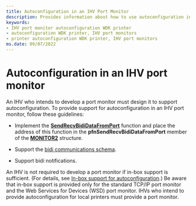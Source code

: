 ```yaml
---
title: Autoconfiguration in an IHV Port Monitor
description: Provides information about how to use autoconfiguration in an IHV port monitor.
keywords:
- IHV port monitor autoconfiguration WDK printer
- autoconfiguration WDK printer, IHV port monitors
- printer autoconfiguration WDK printer, IHV port monitors
ms.date: 09/07/2022
---
```


# Autoconfiguration in an IHV port monitor

An IHV who intends to develop a port monitor must design it to support autoconfiguration. To provide support for autoconfiguration in an IHV port monitor, follow these guidelines:

- Implement the [**SendRecvBidiDataFromPort**](/previous-versions/ff562071(v=vs.85)) function and place the address of this function in the **pfnSendRecvBidiDataFromPort** member of the [**MONITOR2**](/windows-hardware/drivers/ddi/winsplp/ns-winsplp-_monitor2) structure.

- Support the [bidi communications schema](./bidi-communications-schema-reference.md).

- Support bidi notifications.

An IHV is not required to develop a port monitor if in-box support is sufficient. (For details, see [In-box support for autoconfiguration](in-box-support-for-autoconfiguration.md).) Be aware that in-box support is provided only for the standard TCP/IP port monitor and the Web Services for Devices (WSD) port monitor. IHVs who intend to provide autoconfiguration for local printers must provide a port monitor.
